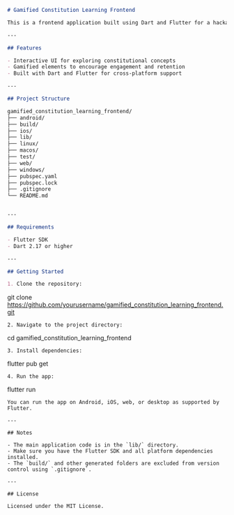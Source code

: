 
```markdown
# Gamified Constitution Learning Frontend

This is a frontend application built using Dart and Flutter for a hackathon project focused on making the process of learning about the constitution more interactive and engaging. The app provides gamified elements and a user-friendly interface to help users explore constitutional topics in a fun way.

---

## Features

- Interactive UI for exploring constitutional concepts
- Gamified elements to encourage engagement and retention
- Built with Dart and Flutter for cross-platform support

---

## Project Structure

gamified_constitution_learning_frontend/
├── android/
├── build/
├── ios/
├── lib/
├── linux/
├── macos/
├── test/
├── web/
├── windows/
├── pubspec.yaml
├── pubspec.lock
├── .gitignore
└── README.md


---

## Requirements

- Flutter SDK
- Dart 2.17 or higher

---

## Getting Started

1. Clone the repository:
   ```
   git clone https://github.com/yourusername/gamified_constitution_learning_frontend.git
   ```
2. Navigate to the project directory:
   ```
   cd gamified_constitution_learning_frontend
   ```
3. Install dependencies:
   ```
   flutter pub get
   ```
4. Run the app:
   ```
   flutter run
   ```
   You can run the app on Android, iOS, web, or desktop as supported by Flutter.

---

## Notes

- The main application code is in the `lib/` directory.
- Make sure you have the Flutter SDK and all platform dependencies installed.
- The `build/` and other generated folders are excluded from version control using `.gitignore`.

---

## License

Licensed under the MIT License.
